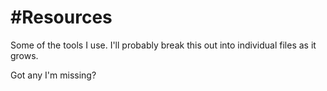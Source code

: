 #Resources
=========

Some of the tools I use. I'll probably break this out into individual files as it grows.

Got any I'm missing?
